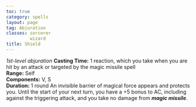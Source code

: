 ```yaml
---
toc: true
category: spells
layout: page
tag: Abjuration
classes: sorcerer
         wizard
title: Shield 
---
```

_1st-level abjuration_ 
**Casting Time:** 1 reaction, which you take when you are hit by an attack or targeted by the magic missile spell    
**Range:** Self    
**Components:** V, S    
**Duration:** 1 round 
An invisible barrier of magical force appears and protects you. Until the start of your next turn, you have a +5 bonus to AC, including against the triggering attack, and you take no damage from **_magic missile_**. 